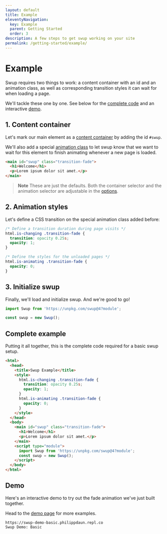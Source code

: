 ```yaml
---
layout: default
title: Example
eleventyNavigation:
  key: Example
  parent: Getting Started
  order: 3
description: A few steps to get swup working on your site
permalink: /getting-started/example/
---
```


# Example

Swup requires two things to work: a content container with an id and an animation class, as well
as corresponding transition styles it can wait for when loading a page.

We'll tackle these one by one. See below for the [complete code](#complete-example) and an
interactive [demo](#demo).

## 1. Content container

Let's mark our main element as a [content container](/options/#containers) by adding the id `#swup`.

We'll also add a special [animation class](/options/#animationselector) to let swup know that we
want to wait for this element to finish animating whenever a new page is loaded.

```html
<main id="swup" class="transition-fade">
  <h1>Welcome</h1>
  <p>Lorem ipsum dolor sit amet.</p>
</main>
```

> **Note** These are just the defaults. Both the container selector and the animation selector are
adjustable in the [options](/options/).

## 2. Animation styles

Let's define a CSS transition on the special animation class added before:

```css
/* Define a transition duration during page visits */
html.is-changing .transition-fade {
  transition: opacity 0.25s;
  opacity: 1;
}

/* Define the styles for the unloaded pages */
html.is-animating .transition-fade {
  opacity: 0;
}
```

## 3. Initialize swup

Finally, we'll load and initialize swup. And we're good to go!

```javascript
import Swup from 'https://unpkg.com/swup@4?module';

const swup = new Swup();
```

## Complete example

Putting it all together, this is the complete code required for a basic swup setup.

```html
<html>
  <head>
    <title>Swup Example</title>
    <style>
      html.is-changing .transition-fade {
        transition: opacity 0.25s;
        opacity: 1;
      }
      html.is-animating .transition-fade {
        opacity: 0;
      }
    </style>
  </head>
  <body>
    <main id="swup" class="transition-fade">
      <h1>Welcome</h1>
      <p>Lorem ipsum dolor sit amet.</p>
    </main>
    <script type="module">
      import Swup from 'https://unpkg.com/swup@4?module';
      const swup = new Swup();
    </script>
  </body>
</html>
```

## Demo

Here's an interactive demo to try out the fade animation we've just built together.

Head to the [demo page](/getting-started/demos/) for more examples.

```repl
https://swup-demo-basic.philippdaun.repl.co
Swup Demo: Basic
```
